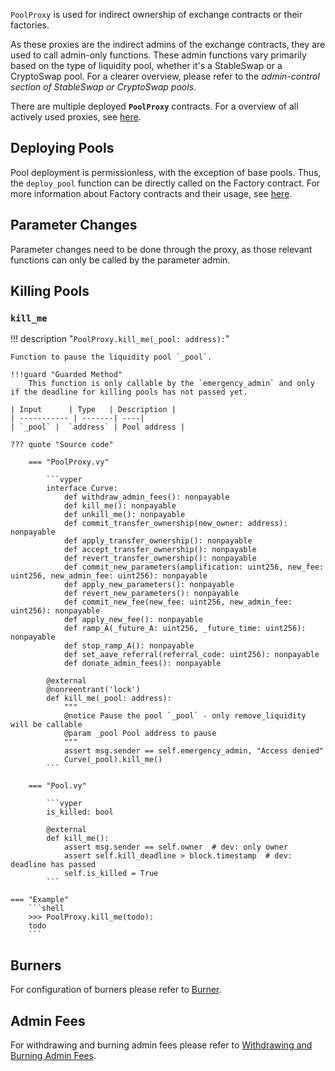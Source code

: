 `PoolProxy` is used for indirect ownership of exchange contracts or their factories.

As these proxies are the indirect admins of the exchange contracts, they are used to call admin-only functions. These admin functions vary primarily based on the type of liquidity pool, whether it's a StableSwap or a CryptoSwap pool. For a clearer overview, please refer to the *admin-control section of StableSwap or CryptoSwap pools*.

There are multiple deployed **`PoolProxy`** contracts.
For a overview of all actively used proxies, see [here](../ownership-proxy/overview.md).


## **Deploying Pools**
Pool deployment is permissionless, with the exception of base pools. Thus, the `deploy_pool` function can be directly called on the Factory contract. For more information about Factory contracts and their usage, see [here](../../factory/overview.md).


## **Parameter Changes**
Parameter changes need to be done through the proxy, as those relevant functions can only be called by the parameter admin.


## **Killing Pools**

### `kill_me`
!!! description "`PoolProxy.kill_me(_pool: address):`"

    Function to pause the liquidity pool `_pool`.

    !!!guard "Guarded Method"
        This function is only callable by the `emergency_admin` and only if the deadline for killing pools has not passed yet.

    | Input      | Type   | Description |
    | ----------- | -------| ----|
    | `_pool` |  `address` | Pool address |

    ??? quote "Source code"

        === "PoolProxy.vy"

            ```vyper
            interface Curve:
                def withdraw_admin_fees(): nonpayable
                def kill_me(): nonpayable
                def unkill_me(): nonpayable
                def commit_transfer_ownership(new_owner: address): nonpayable
                def apply_transfer_ownership(): nonpayable
                def accept_transfer_ownership(): nonpayable
                def revert_transfer_ownership(): nonpayable
                def commit_new_parameters(amplification: uint256, new_fee: uint256, new_admin_fee: uint256): nonpayable
                def apply_new_parameters(): nonpayable
                def revert_new_parameters(): nonpayable
                def commit_new_fee(new_fee: uint256, new_admin_fee: uint256): nonpayable
                def apply_new_fee(): nonpayable
                def ramp_A(_future_A: uint256, _future_time: uint256): nonpayable
                def stop_ramp_A(): nonpayable
                def set_aave_referral(referral_code: uint256): nonpayable
                def donate_admin_fees(): nonpayable

            @external
            @nonreentrant('lock')
            def kill_me(_pool: address):
                """
                @notice Pause the pool `_pool` - only remove_liquidity will be callable
                @param _pool Pool address to pause
                """
                assert msg.sender == self.emergency_admin, "Access denied"
                Curve(_pool).kill_me()
            ```

        === "Pool.vy"

            ```vyper
            is_killed: bool

            @external
            def kill_me():
                assert msg.sender == self.owner  # dev: only owner
                assert self.kill_deadline > block.timestamp  # dev: deadline has passed
                self.is_killed = True
            ```

    === "Example"
        ```shell
        >>> PoolProxy.kill_me(todo):
        todo
        ```

## **Burners**
For configuration of burners please refer to [Burner](../fee-collection-distribution/burner.md).


## **Admin Fees**
For withdrawing and burning admin fees please refer to [Withdrawing and Burning Admin Fees](../fee-collection-distribution/withdraw-and-burn.md).